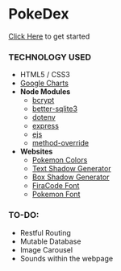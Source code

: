 # PokeDex

[Click Here](http://localhost:3000) to get started

### TECHNOLOGY USED
- HTML5 / CSS3
- [Google Charts](https://developers.google.com/chart/)
- **Node Modules**
    - [bcrypt](https://www.npmjs.com/package/bcrypt)
    - [better-sqlite3](https://www.npmjs.com/package/better-sqlite3)
    - [dotenv](https://www.npmjs.com/package/dotenv)
    - [express](https://www.npmjs.com/package/express)
    - [ejs](https://www.npmjs.com/package/ejs)
    - [method-override](https://www.npmjs.com/package/method-override)
- **Websites**
    - [Pokemon Colors](https://www.schemecolor.com/pokemon-colors.php)
    - [Text Shadow Generator](https://html-css-js.com/css/generator/text-shadow/)
    - [Box Shadow Generator](https://cssgenerator.org/box-shadow-css-generator.html)
    - [FiraCode Font](https://github.com/tonsky/FiraCode)
    - [Pokemon Font](https://www.dafont.com/pokemon.font)

### TO-DO:
- Restful Routing
- Mutable Database
- Image Carousel
- Sounds within the webpage